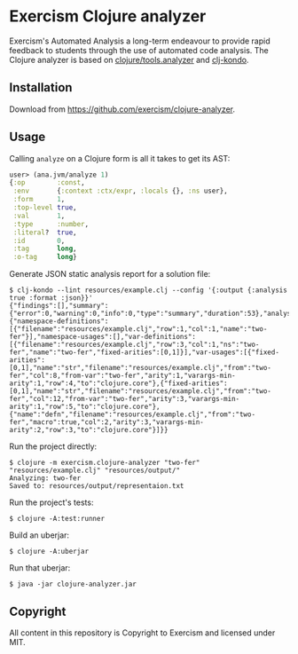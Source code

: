 # Exercism Clojure analyzer

Exercism's Automated Analysis a long-term endeavour to provide rapid feedback to students through the use of automated code analysis. The Clojure analyzer is based on [clojure/tools.analyzer](https://github.com/clojure/tools.analyzer) and [clj-kondo](https://github.com/borkdude/clj-kondo).

## Installation

Download from https://github.com/exercism/clojure-analyzer.

## Usage

Calling `analyze` on a Clojure form is all it takes to get its AST:

```clojure
user> (ana.jvm/analyze 1)
{:op        :const,
 :env       {:context :ctx/expr, :locals {}, :ns user},
 :form      1,
 :top-level true,
 :val       1,
 :type      :number,
 :literal?  true,
 :id        0,
 :tag       long,
 :o-tag     long}
```

Generate JSON static analysis report for a solution file:

```
$ clj-kondo --lint resources/example.clj --config '{:output {:analysis true :format :json}}'                                 
{"findings":[],"summary":{"error":0,"warning":0,"info":0,"type":"summary","duration":53},"analysis":{"namespace-definitions":[{"filename":"resources/example.clj","row":1,"col":1,"name":"two-fer"}],"namespace-usages":[],"var-definitions":[{"filename":"resources/example.clj","row":3,"col":1,"ns":"two-fer","name":"two-fer","fixed-arities":[0,1]}],"var-usages":[{"fixed-arities":[0,1],"name":"str","filename":"resources/example.clj","from":"two-fer","col":8,"from-var":"two-fer","arity":1,"varargs-min-arity":1,"row":4,"to":"clojure.core"},{"fixed-arities":[0,1],"name":"str","filename":"resources/example.clj","from":"two-fer","col":12,"from-var":"two-fer","arity":3,"varargs-min-arity":1,"row":5,"to":"clojure.core"},{"name":"defn","filename":"resources/example.clj","from":"two-fer","macro":true,"col":2,"arity":3,"varargs-min-arity":2,"row":3,"to":"clojure.core"}]}}
```

Run the project directly:

    $ clojure -m exercism.clojure-analyzer "two-fer" "resources/example.clj" "resources/output/"
    Analyzing: two-fer
    Saved to: resources/output/representaion.txt

Run the project's tests:

    $ clojure -A:test:runner

Build an uberjar:

    $ clojure -A:uberjar

Run that uberjar:

    $ java -jar clojure-analyzer.jar

## Copyright

All content in this repository is Copyright to Exercism and licensed under MIT.

